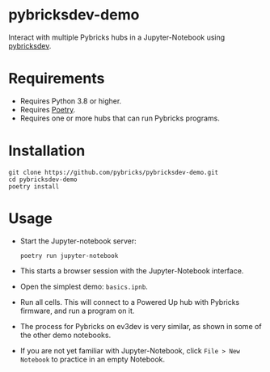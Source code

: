 # pybricksdev-demo
Interact with multiple Pybricks hubs in a Jupyter-Notebook using
[pybricksdev](https://github.com/pybricks/pybricksdev).

# Requirements
- Requires Python 3.8 or higher.
- Requires [Poetry](https://python-poetry.org/).
- Requires one or more hubs that can run Pybricks programs.

# Installation

```
git clone https://github.com/pybricks/pybricksdev-demo.git
cd pybricksdev-demo
poetry install
```

# Usage

- Start the Jupyter-notebook server:

    ```
    poetry run jupyter-notebook
    ````
- This starts a browser session with the Jupyter-Notebook interface.
- Open the simplest demo: `basics.ipnb`.
- Run all cells. This will connect to a Powered Up hub with Pybricks firmware,
  and run a program on it.
- The process for Pybricks on ev3dev is very similar, as shown in some of the other demo notebooks.
- If you are not yet familiar with Jupyter-Notebook, click `File > New Notebook` to practice in an empty Notebook.
